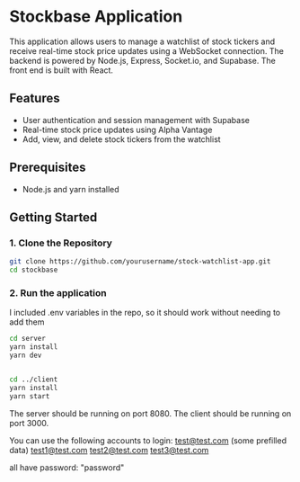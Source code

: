 # Stockbase Application

This application allows users to manage a watchlist of stock tickers and receive real-time stock price updates using a WebSocket connection. The backend is powered by Node.js, Express, Socket.io, and Supabase. The front end is built with React.

## Features

- User authentication and session management with Supabase
- Real-time stock price updates using Alpha Vantage
- Add, view, and delete stock tickers from the watchlist

## Prerequisites

- Node.js and yarn installed

## Getting Started

### 1. Clone the Repository

```bash
git clone https://github.com/yourusername/stock-watchlist-app.git
cd stockbase
```

### 2. Run the application

I included .env variables in the repo, so it should work without needing to add them

```bash
cd server
yarn install
yarn dev


cd ../client
yarn install
yarn start
```

The server should be running on port 8080.
The client should be running on port 3000.

You can use the following accounts to login:
test@test.com (some prefilled data)
test1@test.com
test2@test.com
test3@test.com

all have password: "password"
